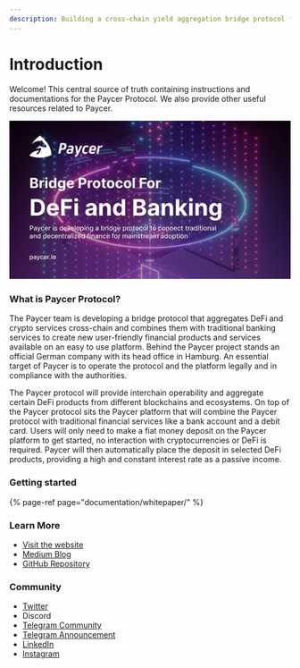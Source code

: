 ```yaml
---
description: Building a cross-chain yield aggregation bridge protocol for DeFi and banking
---
```


# Introduction

Welcome! This central source of truth containing instructions and documentations for the Paycer Protocol. We also provide other useful resources related to Paycer.

![](.gitbook/assets/group-14-1-.png)

### What is Paycer Protocol?

The Paycer team is developing a bridge protocol that aggregates DeFi and crypto services cross-chain and combines them with traditional banking services to create new user-friendly financial products and services available on an easy to use platform. Behind the Paycer project stands an official German company with its head office in Hamburg. An essential target of Paycer is to operate the protocol and the platform legally and in compliance with the authorities.  
  
The Paycer protocol will provide interchain operability and aggregate certain DeFi products from different blockchains and ecosystems. On top of the Paycer protocol sits the Paycer platform that will combine the Paycer protocol with traditional financial services like a bank account and a debit card. Users will only need to make a fiat money deposit on the Paycer platform to get started, no interaction with cryptocurrencies or DeFi is required. Paycer will then automatically place the deposit in selected DeFi products, providing a high and constant interest rate as a passive income.



### Getting started

{% page-ref page="documentation/whitepaper/" %}



### Learn More

* [Visit the website](https://www.paycer.io)
* [Medium Blog](https://paycerprotocol.medium.com/)
* [GitHub Repository](https://github.com/paycer-protocol)



### Community

* [Twitter](https://twitter.com/paycerprotocol)
* Discord
* [Telegram Community](https://t.me/paycerprotocol)
* [Telegram Announcement](https://t.me/paycerprotocolanno)
* [LinkedIn](https://www.linkedin.com/company/paycer/)
* [Instagram](https://www.instagram.com/paycer_protocol/)

